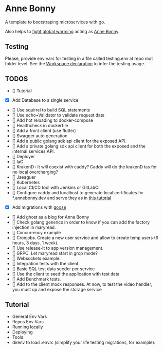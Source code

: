# Anne Bonny

A template to bootstraping microservices with go.

Also helps to [fight global warming](https://en.wikipedia.org/wiki/Flying_Spaghetti_Monster#Pirates_and_global_warming) acting as [Anne Bonny](https://en.wikipedia.org/wiki/Anne_Bonny).

## Testing

Please, provide env vars for testing in a file called testing.env at repo root folder level. See the [Workspace declaration](./AnneBonny.code-workspace) to infer the testing usage.

## TODOS

- [] Tutorial
- [x] Add Database to a single service
- [] Use squirrel to build SQL statements
- [] Use echo+Validator to validate request data
- [] Add hot reloading to docker-compose
- [] Healthcheck in dockerfile
- [] Add a front client (use flutter)
- [] Swagger auto generation
- [] Add a public golang sdk api client for the exposed API.
- [] Add a private golang sdk api client for both the exposed and the internal services API.
- [] Deployer
- [] IaC
- [] KrakenD : It will coexist with caddy? Caddy will do the krakenD tas for no local overcharging?
- [] Jaeaguer
- [] Kubernetes
- [] Local CI/CD tool with Jenkins or GitLabCI
- [] Configure caddy and localhost to generate local certificates for *.annebonny.dev and serve they as in [this tutorial](https://medium.com/@devahmedshendy/traditional-setup-run-local-development-over-https-using-caddy-964884e75232)
- [x] Add migrations with [goose]("https://github.com/pressly/goose")
- [] Add ghost as a blog for Anne Bonny
- [] Check golang generics in order to know if you can add the factory injection in maryread.
- [] Concurrency example
- [] Cronjobs. Create a new user service and allow to create temp users (6 hours, 3 days, 1 week).
- [] Use release-it to app version management.
- [] GRPC. Let maryread start in grcp mode?
- [] Websockets example.
- [] Integration tests with the client.
- [] Basic SQL test data seeder per service
- [] Use the client to seed the application with test data
- [] Add Benchmark tests.
- [] Add to the client mock responses. At now, to test the video handler, you must up and expose the storage service

## Tutorial

- General Env Vars
- Repos Env Vars
- Running locally
- Deploying
- Tools
- direnv to load .envrc (simplify your life testing migrations, for example).
